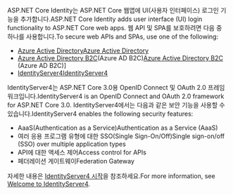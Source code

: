<span data-ttu-id="15b89-101">ASP.NET Core Identity는 ASP.NET Core 웹앱에 UI(사용자 인터페이스) 로그인 기능을 추가합니다.</span><span class="sxs-lookup"><span data-stu-id="15b89-101">ASP.NET Core Identity adds user interface (UI) login functionality to ASP.NET Core web apps.</span></span> <span data-ttu-id="15b89-102">웹 API 및 SPA를 보호하려면 다음 중 하나를 사용합니다.</span><span class="sxs-lookup"><span data-stu-id="15b89-102">To secure web APIs and SPAs, use one of the following:</span></span>

* [<span data-ttu-id="15b89-103">Azure Active Directory</span><span class="sxs-lookup"><span data-stu-id="15b89-103">Azure Active Directory</span></span>](/azure/api-management/api-management-howto-protect-backend-with-aad)
* <span data-ttu-id="15b89-104">[Azure Active Directory B2C](/azure/active-directory-b2c/active-directory-b2c-custom-rest-api-netfw)(Azure AD B2C)</span><span class="sxs-lookup"><span data-stu-id="15b89-104">[Azure Active Directory B2C](/azure/active-directory-b2c/active-directory-b2c-custom-rest-api-netfw) (Azure AD B2C)]</span></span>
* [<span data-ttu-id="15b89-105">IdentityServer4</span><span class="sxs-lookup"><span data-stu-id="15b89-105">IdentityServer4</span></span>](https://identityserver.io)

<span data-ttu-id="15b89-106">IdentityServer4는 ASP.NET Core 3.0용 OpenID Connect 및 OAuth 2.0 프레임워크입니다.</span><span class="sxs-lookup"><span data-stu-id="15b89-106">IdentityServer4 is an OpenID Connect and OAuth 2.0 framework for ASP.NET Core 3.0.</span></span> <span data-ttu-id="15b89-107">IdentityServer4에서는 다음과 같은 보안 기능을 사용할 수 있습니다.</span><span class="sxs-lookup"><span data-stu-id="15b89-107">IdentityServer4 enables the following security features:</span></span>

* <span data-ttu-id="15b89-108">AaaS(Authentication as a Service)</span><span class="sxs-lookup"><span data-stu-id="15b89-108">Authentication as a Service (AaaS)</span></span>
* <span data-ttu-id="15b89-109">여러 응용 프로그램 유형에 대한 SSO(Single Sign-On/Off)</span><span class="sxs-lookup"><span data-stu-id="15b89-109">Single sign-on/off (SSO) over multiple application types</span></span>
* <span data-ttu-id="15b89-110">API에 대한 액세스 제어</span><span class="sxs-lookup"><span data-stu-id="15b89-110">Access control for APIs</span></span>
* <span data-ttu-id="15b89-111">페더레이션 게이트웨이</span><span class="sxs-lookup"><span data-stu-id="15b89-111">Federation Gateway</span></span>

<span data-ttu-id="15b89-112">자세한 내용은 [IdentityServer4 시작](http://docs.identityserver.io/en/latest/index.html)을 참조하세요.</span><span class="sxs-lookup"><span data-stu-id="15b89-112">For more information, see [Welcome to IdentityServer4](http://docs.identityserver.io/en/latest/index.html).</span></span>